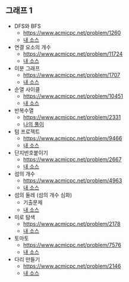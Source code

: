 
## 그래프 1
- DFS와 BFS
	- https://www.acmicpc.net/problem/1260
	-  [내 소스](https://github.com/HelloWoori/AlgorithmStudyWithBaekjoon/blob/master/Graph/DFS_BFS.cpp)
- 연결 요소의 개수
	- https://www.acmicpc.net/problem/11724
	- [내 소스](https://github.com/HelloWoori/AlgorithmStudyWithBaekjoon/blob/master/Graph/TheNumberOfConnectedComponents.cpp)
- 이분 그래프
	- https://www.acmicpc.net/problem/1707
	- [내 소스](https://github.com/HelloWoori/AlgorithmStudyWithBaekjoon/blob/master/Graph/BipartiteGraph.cpp)
- 순열 사이클
	- https://www.acmicpc.net/problem/10451
	- [내 소스](https://github.com/HelloWoori/AlgorithmStudyWithBaekjoon/blob/master/Graph/CycleOfPermutation.cpp)
- 반복수열
	- https://www.acmicpc.net/problem/2331
	- [나의 풀이](https://github.com/HelloWoori/AlgorithmStudyWithBaekjoon/blob/master/Graph/RepetitiveSequence.cpp)
- 텀 프로젝트
	- https://www.acmicpc.net/problem/9466
	- [내 소스](https://github.com/HelloWoori/AlgorithmStudyWithBaekjoon/blob/master/Graph/TermProject.cpp)
- 단지번호붙이기
	- https://www.acmicpc.net/problem/2667
	- [내 소스](https://github.com/HelloWoori/AlgorithmStudyWithBaekjoon/blob/master/Graph/GroupNumbering.cpp)
- 섬의 개수
	- https://www.acmicpc.net/problem/4963
	- [내 소스](https://github.com/HelloWoori/AlgorithmStudyWithBaekjoon/blob/master/Graph/Islands_count.cpp)
- 섬의 둘레 (섬의 개수 심화)
	- 기출문제
	- [내 소스](https://github.com/HelloWoori/AlgorithmStudyWithBaekjoon/blob/master/Graph/Islands_circum.cpp) 
- 미로 탐색
	- https://www.acmicpc.net/problem/2178
	- [내 소스](https://github.com/HelloWoori/AlgorithmStudyWithBaekjoon/blob/master/Graph/MazeExploration.cpp) 
- 토마토
	- https://www.acmicpc.net/problem/7576
	- [내 소스](https://github.com/HelloWoori/AlgorithmStudyWithBaekjoon/blob/master/Graph/Tomato.cpp) 
- 다리 만들기
	- https://www.acmicpc.net/problem/2146
	- [내 소스](https://github.com/HelloWoori/AlgorithmStudyWithBaekjoon/blob/master/Graph/MakeBridge.cpp) 